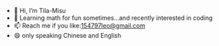 - 👋 Hi, I’m Tila-Misu
- 📘 Learning math for fun sometimes...and recently interested in coding
- 📫 Reach me if you like:154797leo@gmail.com
- 😄 only speaking Chinese and English

<!---
tila-misu/tila-misu is a ✨ special ✨ repository because its `README.md` (this file) appears on your GitHub profile.
You can click the Preview link to take a look at your changes.
--->
